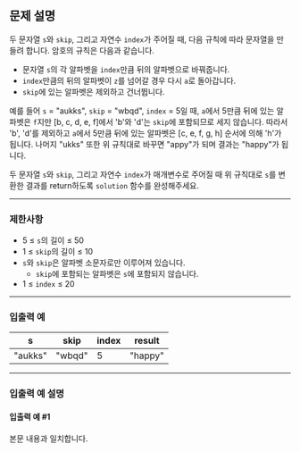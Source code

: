 ## 문제 설명

두 문자열 `s`와 `skip`, 그리고 자연수 `index`가 주어질 때, 다음 규칙에 따라 문자열을 만들려 합니다. 암호의 규칙은 다음과 같습니다.

- 문자열 `s`의 각 알파벳을 `index`만큼 뒤의 알파벳으로 바꿔줍니다.
- `index`만큼의 뒤의 알파벳이 `z`를 넘어갈 경우 다시 `a`로 돌아갑니다.
- `skip`에 있는 알파벳은 제외하고 건너뜁니다.

예를 들어 `s` = "aukks", `skip` = "wbqd", `index` = 5일 때, `a`에서 5만큼 뒤에 있는 알파벳은 `f`지만 [b, c, d, e, f]에서 'b'와 'd'는 `skip`에 포함되므로 세지 않습니다. 따라서 'b', 'd'를 제외하고 `a`에서 5만큼 뒤에 있는 알파벳은 [c, e, f, g, h] 순서에 의해 'h'가 됩니다. 나머지 "ukks" 또한 위 규칙대로 바꾸면 "appy"가 되며 결과는 "happy"가 됩니다.

두 문자열 `s`와 `skip`, 그리고 자연수 `index`가 매개변수로 주어질 때 위 규칙대로 `s`를 변환한 결과를 return하도록 `solution` 함수를 완성해주세요.

---

### 제한사항

- 5 ≤ `s`의 길이 ≤ 50
- 1 ≤ `skip`의 길이 ≤ 10
- `s`와 `skip`은 알파벳 소문자로만 이루어져 있습니다.
  - `skip`에 포함되는 알파벳은 `s`에 포함되지 않습니다.
- 1 ≤ `index` ≤ 20

---

### 입출력 예

| s       | skip | index | result  |
| ------- | ---- | ----- | ------- |
| "aukks" | "wbqd" | 5    | "happy" |

---

### 입출력 예 설명

#### 입출력 예 #1
본문 내용과 일치합니다.
